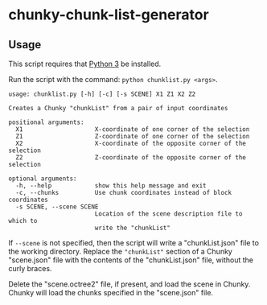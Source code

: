 # chunky-chunk-list-generator

## Usage

This script requires that [Python 3](https://www.python.org/) be installed.

Run the script with the command: `python chunklist.py <args>`.

```
usage: chunklist.py [-h] [-c] [-s SCENE] X1 Z1 X2 Z2

Creates a Chunky "chunkList" from a pair of input coordinates

positional arguments:
  X1                    X-coordinate of one corner of the selection
  Z1                    Z-coordinate of one corner of the selection
  X2                    X-coordinate of the opposite corner of the selection
  Z2                    Z-coordinate of the opposite corner of the selection

optional arguments:
  -h, --help            show this help message and exit
  -c, --chunks          Use chunk coordinates instead of block coordinates
  -s SCENE, --scene SCENE
                        Location of the scene description file to which to
                        write the "chunkList"
```

If `--scene` is not specified, then the script will write a "chunkList.json" file to the working directory. Replace the `"chunkList"` section of a Chunky "scene.json" file with the contents of the "chunkList.json" file, without the curly braces.

Delete the "scene.octree2" file, if present, and load the scene in Chunky. Chunky will load the chunks specified in the "scene.json" file.
